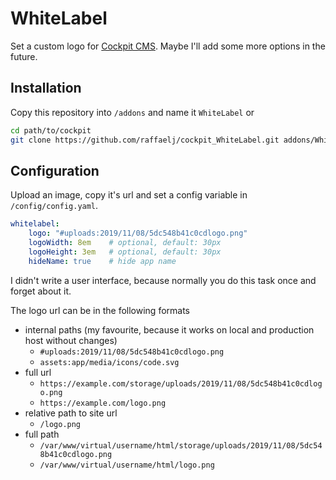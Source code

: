 # WhiteLabel

Set a custom logo for [Cockpit CMS][1]. Maybe I'll add some more options in the future. 

## Installation

Copy this repository into `/addons` and name it `WhiteLabel` or

```bash
cd path/to/cockpit
git clone https://github.com/raffaelj/cockpit_WhiteLabel.git addons/WhiteLabel
```

## Configuration

Upload an image, copy it's url and set a config variable in `/config/config.yaml`.

```yaml
whitelabel:
    logo: "#uploads:2019/11/08/5dc548b41c0cdlogo.png"
    logoWidth: 8em    # optional, default: 30px
    logoHeight: 3em   # optional, default: 30px
    hideName: true    # hide app name
```

I didn't write a user interface, because normally you do this task once and forget about it.

The logo url can be in the following formats

* internal paths (my favourite, because it works on local and production host without changes)
  * `#uploads:2019/11/08/5dc548b41c0cdlogo.png`
  * `assets:app/media/icons/code.svg`
* full url
  * `https://example.com/storage/uploads/2019/11/08/5dc548b41c0cdlogo.png`
  * `https://example.com/logo.png`
* relative path to site url
  * `/logo.png`
* full path
  * `/var/www/virtual/username/html/storage/uploads/2019/11/08/5dc548b41c0cdlogo.png`
  * `/var/www/virtual/username/html/logo.png`

[1]: https://github.com/agentejo/cockpit/
